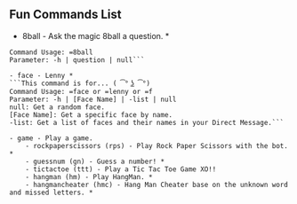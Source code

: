 ## Fun Commands List
- 8ball - Ask the magic 8ball a question. *
```Ask the Magic 8Ball a question!
Command Usage: =8ball
Parameter: -h | question | null```

- face - Lenny * 
```This command is for... ( ͡° ͜ʖ ͡°)
Command Usage: =face or =lenny or =f
Parameter: -h | [Face Name] | -list | null
null: Get a random face.
[Face Name]: Get a specific face by name.
-list: Get a list of faces and their names in your Direct Message.```

- game - Play a game. 
    - rockpaperscissors (rps) - Play Rock Paper Scissors with the bot. * 
    - guessnum (gn) - Guess a number! *
    - tictactoe (ttt) - Play a Tic Tac Toe Game XO!! 
    - hangman (hm) - Play HangMan. * 
    - hangmancheater (hmc) - Hang Man Cheater base on the unknown word and missed letters. *